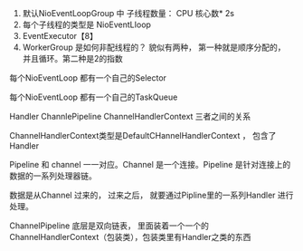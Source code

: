 



1. 默认NioEventLoopGroup 中 子线程数量： CPU 核心数* 2s
2. 每个子线程的类型是 NioEventLIoop   
3. EventExecutor【8】
4. WorkerGroup 是如何非配线程的？   貌似有两种， 第一种就是顺序分配的， 并且循环。第二种是2的指数





每个NioEventLoop 都有一个自己的Selector

每个NioEventLoop 都有一个自己的TaskQueue





Handler ChannlePipeline ChannelHandlerContext 三者之间的关系



ChannelHandlerContext类型是DefaultCHannelHandlerContext ， 包含了  Handler 

Pipeline 和 channel 一一对应。Channel 是一个连接。Pipeline 是针对连接上的数据的一系列处理器链。

数据是从Channel 过来的， 过来之后， 就要通过Pipline里的一系列Handler 进行处理。



ChannelPipeline 底层是双向链表， 里面装着一个一个的ChannelHandlerContext（包装类），包装类里有Handler之类的东西

